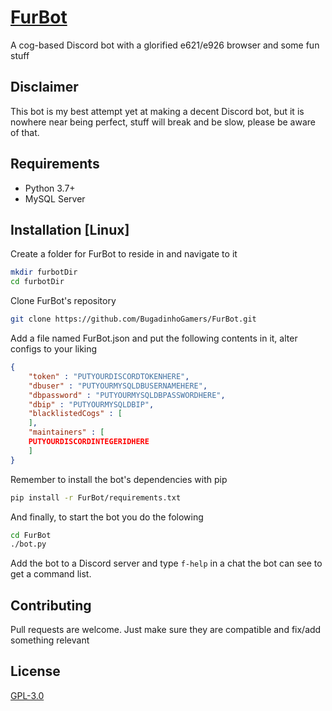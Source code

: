 # [FurBot](https://discordapp.com/oauth2/authorize?client_id=746776378510147724&scope=bot)

A cog-based Discord bot with a glorified e621/e926 browser and some fun stuff

## Disclaimer

This bot is my best attempt yet at making a decent Discord bot, but it is nowhere near being perfect, stuff will break and be slow, please be aware of that.

## Requirements

* Python 3.7+
* MySQL Server

## Installation [Linux]

Create a folder for FurBot to reside in and navigate to it

```bash
mkdir furbotDir
cd furbotDir
```

Clone FurBot's repository

```bash
git clone https://github.com/BugadinhoGamers/FurBot.git
```

Add a file named FurBot.json and put the following contents in it, alter configs to your liking

```json
{
    "token" : "PUTYOURDISCORDTOKENHERE",
    "dbuser" : "PUTYOURMYSQLDBUSERNAMEHERE",
    "dbpassword" : "PUTYOURMYSQLDBPASSWORDHERE",
    "dbip" : "PUTYOURMYSQLDBIP",
    "blacklistedCogs" : [
    ],
    "maintainers" : [
	PUTYOURDISCORDINTEGERIDHERE
    ]
}
```

Remember to install the bot's dependencies with pip

```bash
pip install -r FurBot/requirements.txt
```

And finally, to start the bot you do the folowing

```bash
cd FurBot
./bot.py
```

Add the bot to a Discord server and type ``f-help`` in a chat the bot can see to get a command list.

## Contributing
Pull requests are welcome. Just make sure they are compatible and fix/add something relevant

## License
[GPL-3.0](https://choosealicense.com/licenses/gpl-3.0/)
